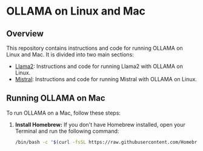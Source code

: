 # OLLAMA on Linux and Mac

## Overview

This repository contains instructions and code for running OLLAMA on Linux and Mac. It is divided into two main sections:

- [Llama2](llama2/README.md): Instructions and code for running Llama2 with OLLAMA on Linux.
- [Mistral](mistral/README.md): Instructions and code for running Mistral with OLLAMA on Linux.

## Running OLLAMA on Mac

To run OLLAMA on a Mac, follow these steps:

1. **Install Homebrew:**
   If you don't have Homebrew installed, open your Terminal and run the following command:
   ```sh
   /bin/bash -c "$(curl -fsSL https://raw.githubusercontent.com/Homebrew/install/HEAD/install.sh)"

